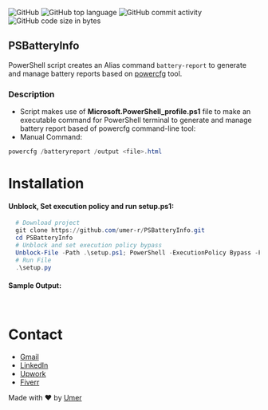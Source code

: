 ![GitHub](https://img.shields.io/github/license/umer-r/PSBatteryInfo) ![GitHub top language](https://img.shields.io/github/languages/top/umer-r/PSBatteryInfo) ![GitHub commit activity](https://img.shields.io/github/commit-activity/m/umer-r/PSBatteryInfo) ![GitHub code size in bytes](https://img.shields.io/github/languages/code-size/umer-r/PSBatteryInfo)

## PSBatteryInfo

PowerShell script creates an Alias command ```battery-report``` to generate and manage battery reports based on [powercfg](https://learn.microsoft.com/en-us/windows-hardware/design/device-experiences/powercfg-command-line-options) tool.

### Description

- Script makes use of **Microsoft.PowerShell_profile.ps1** file to make an executable command for PowerShell terminal to generate and manage battery report based of powercfg command-line tool:
- Manual Command:

```powershell
powercfg /batteryreport /output <file>.html
```

# Installation

#### Unblock, Set execution policy and run setup.ps1:

```powershell
  # Download project
  git clone https://github.com/umer-r/PSBatteryInfo.git
  cd PSBatteryInfo
  # Unblock and set execution policy bypass
  Unblock-File -Path .\setup.ps1; PowerShell -ExecutionPolicy Bypass -File ".\setup.ps1"
  # Run File
  .\setup.py
```

#### Sample Output:

```powershell
  
```

# Contact

- [Gmail](mailto:russs3400@gmail.com)
- [LinkedIn](https://www.linkedin.com/in/umer-mehmood-437120214/)
- [Upwork](https://www.upwork.com/o/profiles/users/~011184505ed9059668/)
- [Fiverr](https://www.fiverr.com/hamza_rajaz)

Made with :heart: by [Umer](https://twitter.com/UmerMehmood_)